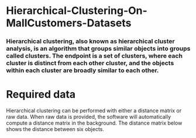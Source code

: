 # Hierarchical-Clustering-On-MallCustomers-Datasets
<h3>Hierarchical clustering, also known as hierarchical cluster analysis, is an algorithm that groups similar objects into groups called clusters. The endpoint is a set of clusters, where each cluster is distinct from each other cluster, and the objects within each cluster are broadly similar to each other.
  
# Required data
Hierarchical clustering can be performed with either a distance matrix or raw data. When raw data is provided, the software will automatically compute a distance matrix in the background. The distance matrix below shows the distance between six objects.

